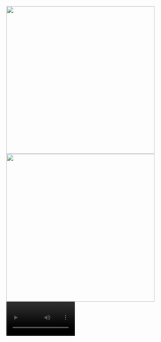 
[<img align="left" width="390" alt="" src="https://user-images.githubusercontent.com/55964635/209691962-60921853-0513-4252-aa25-dab2e66f5b0d.svg">](#)
[<img align="left" width="390" alt="" src="https://user-images.githubusercontent.com/55964635/209692053-84ad7002-4d43-4268-a34d-ff8e014fb6ee.svg">](#)

<video src='https://user-images.githubusercontent.com/55964635/209990903-060b195f-67fe-496c-9202-4620d5d356a5.mp4' auto-play="true" width=180/>



